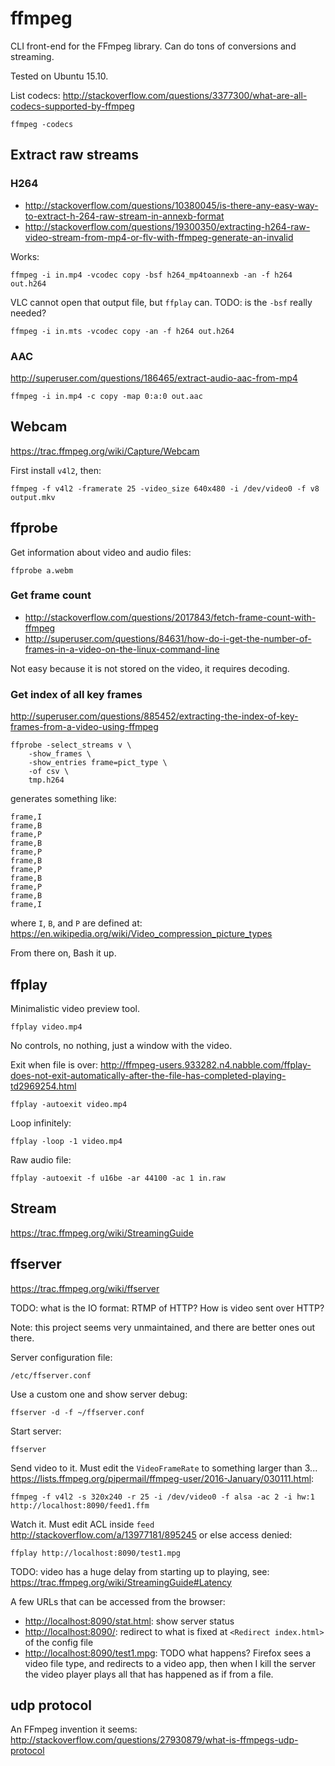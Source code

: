 # ffmpeg

CLI front-end for the FFmpeg library. Can do tons of conversions and streaming.

Tested on Ubuntu 15.10.

List codecs: <http://stackoverflow.com/questions/3377300/what-are-all-codecs-supported-by-ffmpeg>

    ffmpeg -codecs

## Extract raw streams

### H264

- <http://stackoverflow.com/questions/10380045/is-there-any-easy-way-to-extract-h-264-raw-stream-in-annexb-format>
- <http://stackoverflow.com/questions/19300350/extracting-h264-raw-video-stream-from-mp4-or-flv-with-ffmpeg-generate-an-invalid>

Works:

    ffmpeg -i in.mp4 -vcodec copy -bsf h264_mp4toannexb -an -f h264 out.h264

VLC cannot open that output file, but `ffplay` can. TODO: is the `-bsf` really needed?

    ffmpeg -i in.mts -vcodec copy -an -f h264 out.h264

### AAC

<http://superuser.com/questions/186465/extract-audio-aac-from-mp4>

    ffmpeg -i in.mp4 -c copy -map 0:a:0 out.aac

## Webcam

<https://trac.ffmpeg.org/wiki/Capture/Webcam>

First install `v4l2`, then:

    ffmpeg -f v4l2 -framerate 25 -video_size 640x480 -i /dev/video0 -f v8 output.mkv

## ffprobe

Get information about video and audio files:

    ffprobe a.webm

### Get frame count

- <http://stackoverflow.com/questions/2017843/fetch-frame-count-with-ffmpeg>
- <http://superuser.com/questions/84631/how-do-i-get-the-number-of-frames-in-a-video-on-the-linux-command-line>

Not easy because it is not stored on the video, it requires decoding.

### Get index of all key frames

<http://superuser.com/questions/885452/extracting-the-index-of-key-frames-from-a-video-using-ffmpeg>

    ffprobe -select_streams v \
        -show_frames \
        -show_entries frame=pict_type \
        -of csv \
        tmp.h264

generates something like:

    frame,I
    frame,B
    frame,P
    frame,B
    frame,P
    frame,B
    frame,P
    frame,B
    frame,P
    frame,B
    frame,I

where `I`, `B`, and `P` are defined at: <https://en.wikipedia.org/wiki/Video_compression_picture_types>

From there on, Bash it up.

## ffplay

Minimalistic video preview tool.

    ffplay video.mp4

No controls, no nothing, just a window with the video.

Exit when file is over: <http://ffmpeg-users.933282.n4.nabble.com/ffplay-does-not-exit-automatically-after-the-file-has-completed-playing-td2969254.html>

    ffplay -autoexit video.mp4

Loop infinitely:

    ffplay -loop -1 video.mp4

Raw audio file:

    ffplay -autoexit -f u16be -ar 44100 -ac 1 in.raw

## Stream

<https://trac.ffmpeg.org/wiki/StreamingGuide>

## ffserver

<https://trac.ffmpeg.org/wiki/ffserver>

TODO: what is the IO format: RTMP of HTTP? How is video sent over HTTP?

Note: this project seems very unmaintained, and there are better ones out there.

Server configuration file:

    /etc/ffserver.conf

Use a custom one and show server debug:

    ffserver -d -f ~/ffserver.conf

Start server:

    ffserver

Send video to it. Must edit the `VideoFrameRate` to something larger than 3... <https://lists.ffmpeg.org/pipermail/ffmpeg-user/2016-January/030111.html>:

    ffmpeg -f v4l2 -s 320x240 -r 25 -i /dev/video0 -f alsa -ac 2 -i hw:1 http://localhost:8090/feed1.ffm

Watch it. Must edit ACL inside `feed` <http://stackoverflow.com/a/13977181/895245> or else access denied:

    ffplay http://localhost:8090/test1.mpg

TODO: video has a huge delay from starting up to playing, see: <https://trac.ffmpeg.org/wiki/StreamingGuide#Latency>

A few URLs that can be accessed from the browser:

- <http://localhost:8090/stat.html>: show server status
- <http://localhost:8090/>: redirect to what is fixed at `<Redirect index.html>` of the config file
- <http://localhost:8090/test1.mpg>: TODO what happens? Firefox sees a video file type, and redirects to a video app, then when I kill the server the video player plays all that has happened as if from a file.

## udp protocol

An FFmpeg invention it seems: <http://stackoverflow.com/questions/27930879/what-is-ffmpegs-udp-protocol>

